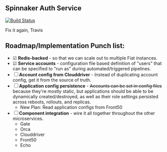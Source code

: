 Spinnaker Auth Service
----------------------

[![Build Status](https://api.travis-ci.org/spinnaker/fiat.svg?branch=master)](https://travis-ci.org/spinnaker/fiat)

Fix it again, Travis

Roadmap/Implementation Punch list:
---
* ☑ **Redis-backed** - so that we can scale out to multiple Fiat instances.
* ☑ **Service accounts** - configuration file based definition of "users" that can be specified to "run as" during automated/triggered pipelines.
* ☐ **Account config from Clouddriver** - Instead of duplicating account config, get it from the source of truth.
* ☐ **Application config persistence** - ~~Accounts can be set in config files~~ because they're mostly static, but applications should be able to be dynamically created/destroyed, as well as their role settings persisted across reboots, rollouts, and  replicas. 
  * New Plan: Read application configs from Front50
* ☐ **Component integration** - wire it all together throughout the other microservices.
  * Gate
  * Orca
  * Clouddriver
  * Front50
  * Echo

